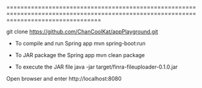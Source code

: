 
=======================================================================================================================================

git clone https://github.com/ChanCoolKat/appPlayground.git
	
- To compile and run Spring app
	mvn spring-boot:run

- To JAR package the Spring app
	mvn clean package
	
- To execute the JAR file
	java -jar target/finra-fileuploader-0.1.0.jar
	
Open browser and enter http://localhost:8080
